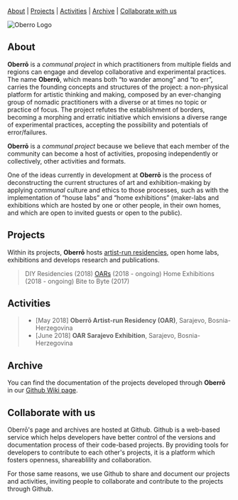 
[About](https://oberro.github.io/#about) | [Projects](https://oberro.github.io/#projects) | [Activities](https://oberro.github.io/#activities) | [Archive](https://oberro.github.io/#archive) | [Collaborate with us](https://oberro.github.io/#collaborate-with-us) 

![Oberro Logo](https://avatars2.githubusercontent.com/u/39494183?s=400&u=f4f7f7c4fec06854e26120cab75c184634fd2054&v=4)


## **About**

**Oberrō** is a *communal project* in which practitioners from multiple fields and regions can engage and develop collaborative and experimental practices. The name **Oberrō**, which means both “to wander among” and “to err”, carries the founding concepts and structures of the project: a non-physical platform for artistic thinking and making, composed by an ever-changing group of nomadic practitioners with a diverse or at times no topic or practice of focus. The project refutes the establishment of borders, becoming a morphing and erratic initiative which envisions a diverse range of experimental practices, accepting the possibility and potentials of error/failures. 

**Oberrō** is a *communal project* because we believe that each member of the community can become a host of activities, proposing independently or collectively, other activities and formats. 

One of the ideas currently in development at **Oberrō** is the process of deconstructing the current structures of art and exhibition-making by applying *communal* culture and ethics to those processes, such as with the implementation of “house labs” and “home exhibitions” (maker-labs and exhibitions which are hosted by one or other people, in their own homes, and which are open to invited guests or open to the public).


## **Projects**

Within its projects, **Oberrō** hosts [artist-run residencies](https://oaresidencies.github.io/), open home labs, exhibitions and develops research and publications. 

> DIY Residencies (2018)
> [OARs](https://oaresidencies.github.io/) (2018 - ongoing)
> Home Exhibitions (2018 - ongoing)
> Bite to Byte (2017) 


## **Activities**

> - [May 2018] **Oberrō Artist-run Residency (OAR)**, Sarajevo, Bosnia-Herzegovina
> - [June 2018] **OAR Sarajevo Exhibition**, Sarajevo, Bosnia-Herzegovina




## **Archive**

You can find the documentation of the projects developed through **Oberrō** in our [Github Wiki page](https://github.com/oberro/oberro.github.io/wiki). 




## **Collaborate with us**

Oberrō's page and archives are hosted at Github. Github is a web-based service which helps developers have better control of the versions and documentation process of their code-based projects. By providing tools for developers to contribute to each other's projects, it is a platform which fosters openness, shareablility and collaboration. 

For those same reasons, we use Github to share and document our projects and activities, inviting people to collaborate and contribute to the projects through Github.



